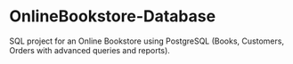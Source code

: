 # OnlineBookstore-Database
SQL project for an Online Bookstore using PostgreSQL (Books, Customers, Orders with advanced queries and reports).
